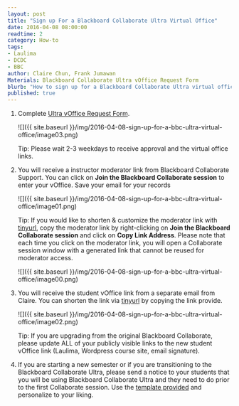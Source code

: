 ```yaml
---
layout: post
title: "Sign up For a Blackboard Collaborate Ultra Virtual Office"
date: 2016-04-08 08:00:00
readtime: 2
category: How-to
tags:
- Laulima
- DCDC
- BBC
author: Claire Chun, Frank Jumawan
Materials: Blackboard Collaborate Ultra vOffice Request Form
blurb: "How to sign up for a Blackboard Collaborate Ultra virtual office (vOffice)."
published: true
---
```

1. Complete [Ultra vOffice Request Form](https://docs.google.com/a/hawaii.edu/forms/d/1rPZDLs2oqeZTJn8p4gsvSqy4RDnoV3oMq90VCq4I6Nc/viewform).

    ![]({{ site.baseurl }}/img/2016-04-08-sign-up-for-a-bbc-ultra-virtual-office/image03.png)

    Tip: Please wait 2-3 weekdays to receive approval and the virtual office links.

2. You will receive a instructor moderator link from Blackboard Collaborate Support. You can click on **Join the Blackboard Collaborate session** to enter your vOffice. Save your email for your records

    ![]({{ site.baseurl }}/img/2016-04-08-sign-up-for-a-bbc-ultra-virtual-office/image01.png)

    Tip: If you would like to shorten & customize the moderator link with [tinyurl](http://tinyurl.com/), copy the moderator link by right-clicking on **Join the Blackboard Collaborate session** and click on **Copy Link Address**. Please note that each time you click on the moderator link, you will open a Collaborate session window with a generated link that cannot be reused for moderator access.

    ![]({{ site.baseurl }}/img/2016-04-08-sign-up-for-a-bbc-ultra-virtual-office/image00.png)


3. You will receive the student vOffice link from a separate email from Claire. You can shorten the link via [tinyurl](http://tinyurl.com/) by copying the link provide.

    ![]({{ site.baseurl }}/img/2016-04-08-sign-up-for-a-bbc-ultra-virtual-office/image02.png)

    Tip: If you are upgrading from the original Blackboard Collaborate, please update ALL of your publicly visible links to the new student vOffice link (Laulima, Wordpress course site, email signature).

4. If you are starting a new semester or if you are transitioning to the Blackboard Collaborate Ultra, please send a notice to your students that you will be using Blackboard Collaborate Ultra and they need to do prior to the first Collaborate session. Use the [template provided](https://docs.google.com/document/d/1A5VBLFJzoXrP-soSj4UTUTt1EdeQswduU_2GGzOS9IA/edit) and personalize to your liking.
